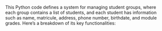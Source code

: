This Python code defines a system for managing student groups, where each group contains a list of students, and each student has information such as name, matricule, address, phone number, birthdate, and module grades. Here’s a breakdown of its key functionalities:
